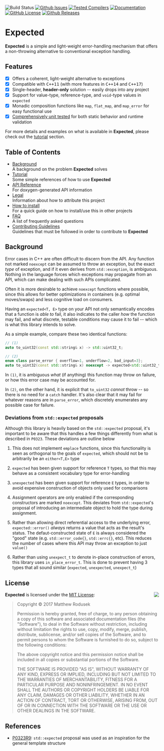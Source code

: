 ![Build Status](https://github.com/bitwizeshift/expected/workflows/build/badge.svg)
[![Github Issues](https://img.shields.io/github/issues/bitwizeshift/expected.svg)](http://github.com/bitwizeshift/expected/issues)
[![Tested Compilers](https://img.shields.io/badge/compilers-gcc%20%7C%20clang%20%7C%20msvc-blue.svg)](#tested-compilers)
[![Documentation](https://img.shields.io/badge/docs-doxygen-blue.svg)](https://bitwizeshift.github.io/expected/api/latest)
[![GitHub License](https://img.shields.io/badge/license-MIT-blue.svg)](https://raw.githubusercontent.com/bitwizeshift/expected/master/LICENSE)
[![Github Releases](https://img.shields.io/github/v/release/bitwizeshift/expected.svg?include_prereleases)](https://github.com/bitwizeshift/expected/releases)

# Expected

**Expected** is a simple and light-weight error-handling mechanism that offers
a non-throwing alternative to conventional exception handling.


## Features

* [x] Offers a coherent, light-weight alternative to exceptions
* [x] Compatible with <kbd>C++11</kbd> (with more features in <kbd>C++14</kbd> and <kbd>C++17</kbd>)
* [x] Single-header, **header-only** solution -- easily drops into any project
* [x] Support for value-type, reference-type, and `void`-type values in `expected`
* [x] Monadic composition functions like `map`, `flat_map`, and `map_error` for
      easy functional use
* [x] [Comprehensively unit tested](test/src/expected.test.cpp) for both static
      behavior and runtime validation

For more details and examples on what is available in **Expected**, please
check out the [tutorial](doc/tutorial.md) section.

## Table of Contents

* [Background](#background) \
  A background on the problem **Expected** solves
* [Tutorial](doc/tutorial.md) \
  Some simple references of how to use **Expected**
* [API Reference](https://bitwizeshift.github.io/expected/api/latest/) \
  For doxygen-generated API information
* [Legal](doc/legal.md) \
  Information about how to attribute this project
* [How to install](doc/installing.md) \
  For a quick guide on how to install/use this in other projects
* [FAQ](doc/faq.md) \
  A list of frequently asked questions
* [Contributing Guidelines](.github/CONTRIBUTING.md) \
  Guidelines that must be followed in order to contribute to **Expected**

## Background

Error cases in C++ are often difficult to discern from the API. Any function
not marked `noexcept` can be assumed to throw an exception, but the exact _type_
of exception, and if it even derives from `std::exception`, is ambiguous.
Nothing in the language forces which exceptions may propagate from an API, which
can make dealing with such APIs complicated.

Often it is more desirable to achieve `noexcept` functions where possible, since
this allows for better optimizations in containers (e.g. optimal moves/swaps)
and less cognitive load on consumers.

Having an `expected<T, E>` type on your API not only semantically encodes that
a function is _able to_ fail, it also indicates to the caller _how_ the function
may fail, and what discrete, testable conditions may cause it to fail -- which
is what this library intends to solve.

As a simple example, compare these two identical functions:

```cpp
// (1)
auto to_uint32(const std::string& x) -> std::uint32_t;

// (2)
enum class parse_error { overflow=1, underflow=2, bad_input=3};
auto to_uint32(const std::string& x) noexcept -> expected<std::uint32_t,parse_error>;
```

In `(1)`, it is ambiguous _what_ (if anything) this function may throw on
failure, or how this error case may be accounted for.

In `(2)`, on the other hand, it is explicit that `to_uint32` _cannot_ throw --
so there is no need for a `catch` handler. It's also clear that it may fail for
whatever reasons are in `parse_error`, which discretely enumerates any possible
case for failure.

### Deviations from `std::expected` proposals

Although this library is heavily based on the `std::expected` proposal, it's
important to be aware that this handles a few things differently from what is
described in `P0323`. These deviations are outline below

1. This does not implement `emplace` functions, since this functionality is
   seen as orthogonal to the goals of `expected`, which should not be to
   arbitrarily be an `either<T,E>` type

2. `expected` has been given support for reference `T` types, so that this may
   behave as a consistent vocabulary type for error-handling

3. `unexpected` has been given support for reference `E` types, in order to
   avoid expensive construction of objects only used for comparisons

4. Assignment operators are only enabled if the corresponding constructors are
   marked `noexcept`. This deviates from `std::expected`'s proposal of
   introducing an intermediate object to hold the type during assignment.

5. Rather than allowing direct referential access to the underlying error,
   `expected::error()` _always_ returns a value that acts as the result's
   status. The defaut-constructed state of `E` is always considered the "good"
   state (e.g. `std::error_code{}`, `std::errc{}`, etc). This reduces the
   number of cases where this API may throw an exception to just `value()`

6. Rather than using `unexpect_t` to denote in-place construction of errors,
   this library uses `in_place_error_t`. This is done to prevent having 3 types
   that all sound similar (`expected`, `unexpected`, `unexpect_t`)

## License

<img align="right" src="http://opensource.org/trademarks/opensource/OSI-Approved-License-100x137.png">

**Expected** is licensed under the
[MIT License](http://opensource.org/licenses/MIT):

> Copyright &copy; 2017 Matthew Rodusek
>
> Permission is hereby granted, free of charge, to any person obtaining a copy
> of this software and associated documentation files (the "Software"), to deal
> in the Software without restriction, including without limitation the rights
> to use, copy, modify, merge, publish, distribute, sublicense, and/or sell
> copies of the Software, and to permit persons to whom the Software is
> furnished to do so, subject to the following conditions:
>
> The above copyright notice and this permission notice shall be included in all
> copies or substantial portions of the Software.
>
> THE SOFTWARE IS PROVIDED "AS IS", WITHOUT WARRANTY OF ANY KIND, EXPRESS OR
> IMPLIED, INCLUDING BUT NOT LIMITED TO THE WARRANTIES OF MERCHANTABILITY,
> FITNESS FOR A PARTICULAR PURPOSE AND NONINFRINGEMENT. IN NO EVENT SHALL THE
> AUTHORS OR COPYRIGHT HOLDERS BE LIABLE FOR ANY CLAIM, DAMAGES OR OTHER
> LIABILITY, WHETHER IN AN ACTION OF CONTRACT, TORT OR OTHERWISE, ARISING FROM,
> OUT OF OR IN CONNECTION WITH THE SOFTWARE OR THE USE OR OTHER DEALINGS IN THE
> SOFTWARE.

## References

* [P0323R9](http://www.open-std.org/jtc1/sc22/wg21/docs/papers/2019/p0323r9.html):
  `std::expected` proposal was used as an inspiration for the general template
  structure
